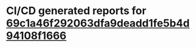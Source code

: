 # CI/CD generated reports for [69c1a46f292063dfa9deadd1fe5b4d94108f1666](https://github.com/hydephp/develop/commit/69c1a46f292063dfa9deadd1fe5b4d94108f1666)
